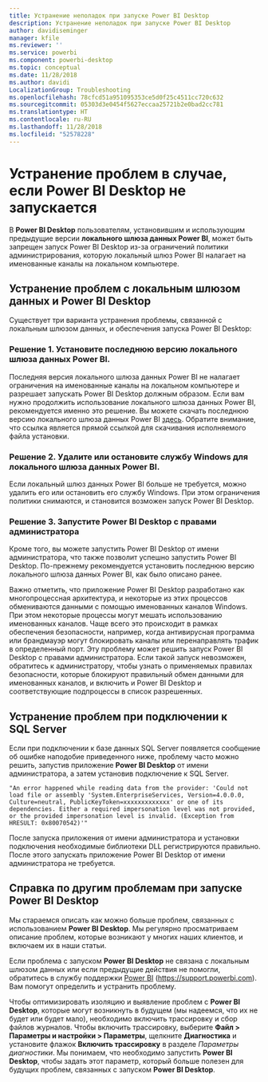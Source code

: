 ```yaml
---
title: Устранение неполадок при запуске Power BI Desktop
description: Устранение неполадок при запуске Power BI Desktop
author: davidiseminger
manager: kfile
ms.reviewer: ''
ms.service: powerbi
ms.component: powerbi-desktop
ms.topic: conceptual
ms.date: 11/28/2018
ms.author: davidi
LocalizationGroup: Troubleshooting
ms.openlocfilehash: 78cfcd51a951095353ce5d0f25c4511cc720c632
ms.sourcegitcommit: 05303d3e0454f5627eccaa25721b2e0bad2cc781
ms.translationtype: HT
ms.contentlocale: ru-RU
ms.lasthandoff: 11/28/2018
ms.locfileid: "52578228"
---
```

# <a name="resolve-issues-when-power-bi-desktop-will-not-launch"></a>Устранение проблем в случае, если Power BI Desktop не запускается
В **Power BI Desktop** пользователям, установившим и использующим предыдущие версии **локального шлюза данных Power BI**, может быть запрещен запуск Power BI Desktop из-за ограничений политики администрирования, которую локальный шлюз Power BI налагает на именованные каналы на локальном компьютере. 

## <a name="resolve-issues-with-the-on-premises-data-gateway-and-power-bi-desktop"></a>Устранение проблем с локальным шлюзом данных и Power BI Desktop
Существует три варианта устранения проблемы, связанной с локальным шлюзом данных, и обеспечения запуска Power BI Desktop:

### <a name="resolution-1-install-the-latest-version-of-power-bi-on-premises-data-gateway"></a>Решение 1. Установите последнюю версию локального шлюза данных Power BI.
Последняя версия локального шлюза данных Power BI не налагает ограничения на именованные каналы на локальном компьютере и разрешает запускать Power BI Desktop должным образом. Если вам нужно продолжить использование локального шлюза данных Power BI, рекомендуется именно это решение. Вы можете скачать последнюю версию локального шлюза данных Power BI [здесь](https://go.microsoft.com/fwlink/?LinkId=698863). Обратите внимание, что ссылка является прямой ссылкой для скачивания исполняемого файла установки.

### <a name="resolution-2-uninstall-or-stop-the-power-bi-on-premises-data-gateway-windows-service"></a>Решение 2. Удалите или остановите службу Windows для локального шлюза данных Power BI.
Если локальный шлюз данных Power BI больше не требуется, можно удалить его или остановить его службу Windows. При этом ограничения политики снимаются, и становится возможен запуск Power BI Desktop.

### <a name="resolution-3-run-power-bi-desktop-with-administrator-privilege"></a>Решение 3. Запустите Power BI Desktop с правами администратора
Кроме того, вы можете запустить Power BI Desktop от имени администратора, что также позволит успешно запустить Power BI Desktop. По-прежнему рекомендуется установить последнюю версию локального шлюза данных Power BI, как было описано ранее.

Важно отметить, что приложение Power BI Desktop разработано как многопроцессная архитектура, и некоторые из этих процессов обмениваются данными с помощью именованных каналов Windows. При этом некоторые процессы могут мешать использованию именованных каналов. Чаще всего это происходит в рамках обеспечения безопасности, например, когда антивирусная программа или брандмауэр могут блокировать каналы или перенаправлять трафик в определенный порт. Эту проблему может решить запуск Power BI Desktop с правами администратора. Если такой запуск невозможен, обратитесь к администратору, чтобы узнать о применяемых правилах безопасности, которые блокируют правильный обмен данными для именованных каналов, и включить и Power BI Desktop и соответствующие подпроцессы в список разрешенных.

## <a name="resolve-issues-when-connecting-to-sql-server"></a>Устранение проблем при подключении к SQL Server
Если при подключении к базе данных SQL Server появляется сообщение об ошибке наподобие приведенного ниже, проблему часто можно решить, запустив приложение **Power BI Desktop** от имени администратора, а затем установив подключение к SQL Server.

    "An error happened while reading data from the provider: 'Could not load file or assembly 'System.EnterpriseServices, Version=4.0.0.0, Culture=neutral, PublicKeyToken=xxxxxxxxxxxxx' or one of its dependencies. Either a required impersonation level was not provided, or the provided impersonation level is invalid. (Exception from HRESULT: 0x80070542)'"

После запуска приложения от имени администратора и установки подключения необходимые библиотеки DLL регистрируются правильно. После этого запускать приложение Power BI Desktop от имени администратора не требуется.

## <a name="help-with-other-issues-when-launching-power-bi-desktop"></a>Справка по другим проблемам при запуске Power BI Desktop
Мы стараемся описать как можно больше проблем, связанных с использованием **Power BI Desktop**. Мы регулярно просматриваем описание проблем, которые возникают у многих наших клиентов, и включаем их в наши статьи.

Если проблема с запуском **Power BI Desktop** не связана с локальным шлюзом данных или если предыдущие действия не помогли, обратитесь в службу поддержки [Power BI](https://support.powerbi.com) (https://support.powerbi.com). Вам помогут определить и устранить проблему.

Чтобы оптимизировать изоляцию и выявление проблем с **Power BI Desktop**, которые могут возникнуть в будущем (мы надеемся, что их не будет или будет мало), необходимо включить трассировку и сбор файлов журналов. Чтобы включить трассировку, выберите **Файл > Параметры и настройки > Параметры**, щелкните **Диагностика** и установите флажок **Включить трассировку** в разделе *Параметры диагностики*. Мы понимаем, что необходимо запустить **Power BI Desktop**, чтобы задать этот параметр, который больше полезен для будущих проблем, связанных с запуском **Power BI Desktop**.


